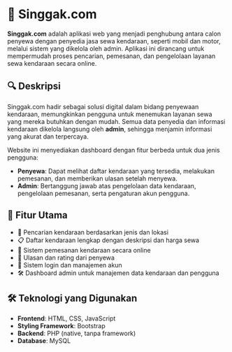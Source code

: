 # 🚗 Singgak.com

**Singgak.com** adalah aplikasi web yang menjadi penghubung antara calon penyewa dengan penyedia jasa sewa kendaraan, seperti mobil dan motor, melalui sistem yang dikelola oleh admin. Aplikasi ini dirancang untuk mempermudah proses pencarian, pemesanan, dan pengelolaan layanan sewa kendaraan secara online.

## 🔍 Deskripsi

Singgak.com hadir sebagai solusi digital dalam bidang penyewaan kendaraan, memungkinkan pengguna untuk menemukan layanan sewa yang mereka butuhkan dengan mudah. Semua data penyedia dan informasi kendaraan dikelola langsung oleh **admin**, sehingga menjamin informasi yang akurat dan terpercaya.

Website ini menyediakan dashboard dengan fitur berbeda untuk dua jenis pengguna:
- **Penyewa**: Dapat melihat daftar kendaraan yang tersedia, melakukan pemesanan, dan memberikan ulasan setelah menyewa.
- **Admin**: Bertanggung jawab atas pengelolaan data kendaraan, pengelolaan pemesanan, serta pengaturan akun pengguna.

## 🚀 Fitur Utama

- 🔎 Pencarian kendaraan berdasarkan jenis dan lokasi
- 📋 Daftar kendaraan lengkap dengan deskripsi dan harga sewa
- 📝 Sistem pemesanan kendaraan secara online
- 💬 Ulasan dan rating dari penyewa
- 👥 Sistem login dan manajemen akun
- 🛠️ Dashboard admin untuk manajemen data kendaraan dan pengguna

## 🛠️ Teknologi yang Digunakan

- **Frontend**: HTML, CSS, JavaScript
- **Styling Framework**: Bootstrap
- **Backend**: PHP (native, tanpa framework)
- **Database**: MySQL
